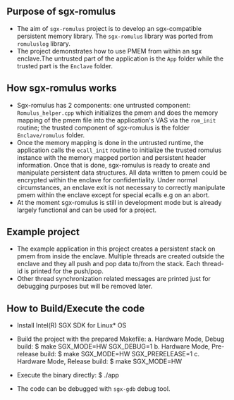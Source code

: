 
## Purpose of sgx-romulus
- The aim of `sgx-romulus` project is to develop an sgx-compatible persistent memory library. The `sgx-romulus` library was ported from `romuluslog` library.
- The project demonstrates how to use PMEM from within an sgx enclave.The untrusted part of the application is the `App` folder while the trusted part is the `Enclave` folder.

## How sgx-romulus works
- Sgx-romulus has 2 components: one untrusted component: `Romulus_helper.cpp` which initializes the pmem and does the memory mapping of the pmem file into the application's 
VAS via the `rom_init` routine; the trusted component of sgx-romulus is the folder `Enclave/romulus` folder. 
- Once the memory mapping is done in the untrusted runtime, the application calls the `ecall_init` routine to initialize the trusted romulus instance with the memory mapped portion and persistent
header information. Once that is done, sgx-romulus is ready to create and manipulate persistent data structures. All data written to pmem could be encrypted within the
enclave for confidentiality. Under normal circumstances, an enclave exit is not necessary to correctly manipulate pmem within the enclave except for special ecalls e.g
on an abort.
- At the moment sgx-romulus is still in development mode but is already largely functional and can be used for a project. 

## Example project
- The example application in this project creates a persistent stack on pmem from inside the enclave. Multiple threads are created outside the enclave and they all 
push and pop data to/from the stack. Each thread-id is printed for the push/pop. 
- Other thread synchronization related messages are printed just for debugging purposes but will be removed later.

## How to Build/Execute the code
- Install Intel(R) SGX SDK for Linux* OS
- Build the project with the prepared Makefile:
    a. Hardware Mode, Debug build:
        $ make SGX_MODE=HW SGX_DEBUG=1
    b. Hardware Mode, Pre-release build:
        $ make SGX_MODE=HW SGX_PRERELEASE=1
    c. Hardware Mode, Release build:
        $ make SGX_MODE=HW
- Execute the binary directly:
    $ ./app


- The code can be debugged with `sgx-gdb` debug tool. 